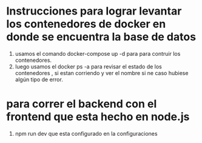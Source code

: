 # Instrucciones para lograr levantar los contenedores de docker en donde se encuentra la base de datos
1. usamos el comando docker-compose up -d para para contruir los contenedores.  
2. luego usamos el docker ps -a para revisar el estado de los contenedores , si estan corriendo y ver el nombre si ne caso
hubiese algún tipo de error.

# para correr el backend con el frontend que esta hecho en node.js
1. npm run dev que esta configurado en la configuraciones